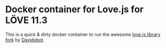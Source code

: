 # Docker container for Love.js for LÖVE 11.3

This is a quick & dirty docker container to run the awesome [love.js library fork](https://github.com/Davidobot/love.js) by [Davidobot](https://github.com/Davidobot).
